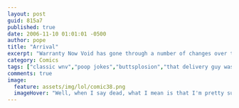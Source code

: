 ```yaml
---
layout: post
guid: 815a7
published: true
date: 2006-11-10 01:01:01 -0500
author: pope
title: "Arrival"
excerpt: "Warranty Now Void has gone through a number of changes over the years, and here we have our first attempt at coherent-ish story and consistent style and design. Guess how well that turned out."
category: Comics
tags: ["classic wnv","poop jokes","buttsplosion","that delivery guy was not very roomy","who hires movers to move into a dorm?"]
comments: true 
image:
  feature: assets/img/lol/comic38.png
  imageHover: "Well, when I say dead, what I mean is that I'm pretty sure he's not going to make it. And I'm not cleaning the bathroom."
---
```


